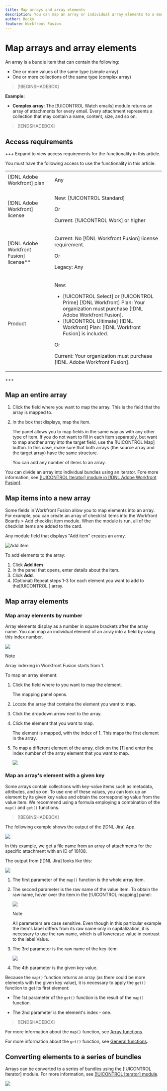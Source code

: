 ```yaml
---
title: Map arrays and array elements
description: You can map an array or individual array elements to a module field in Adobe Workfront Fusion.
author: Becky
feature: Workfront Fusion
---
```

# Map arrays and array elements

An array is a bundle item that can contain the following:

* One or more values of the same type (simple array)
* One or more collections of the same type (complex array)

>[!BEGINSHADEBOX]

**Example:** 

* **Complex array**: The [!UICONTROL Watch emails] module returns an array of attachments for every email. Every attachment represents a collection that may contain a name, content, size, and so on.

>[!ENDSHADEBOX]

## Access requirements

+++ Expand to view access requirements for the functionality in this article.

You must have the following access to use the functionality in this article:

<table style="table-layout:auto">
 <col> 
 <col> 
 <tbody> 
  <tr> 
   <td role="rowheader">[!DNL Adobe Workfront] plan</td> 
   <td> <p>Any</p> </td> 
  </tr> 
  <tr data-mc-conditions=""> 
   <td role="rowheader">[!DNL Adobe Workfront] license</td> 
   <td> <p>New: [!UICONTROL Standard]</p><p>Or</p><p>Current: [!UICONTROL Work] or higher</p> </td> 
  </tr> 
  <tr> 
   <td role="rowheader">[!DNL Adobe Workfront Fusion] license**</td> 
   <td>
   <p>Current: No [!DNL Workfront Fusion] license requirement.</p>
   <p>Or</p>
   <p>Legacy: Any </p>
   </td> 
  </tr> 
  <tr> 
   <td role="rowheader">Product</td> 
   <td>
   <p>New:</p> <ul><li>[!UICONTROL Select] or [!UICONTROL Prime] [!DNL Workfront] Plan: Your organization must purchase [!DNL Adobe Workfront Fusion].</li><li>[!UICONTROL Ultimate] [!DNL Workfront] Plan: [!DNL Workfront Fusion] is included.</li></ul>
   <p>Or</p>
   <p>Current: Your organization must purchase [!DNL Adobe Workfront Fusion].</p>
   </td> 
  </tr>
 </tbody> 
</table>

<!--For more detail about the information in this table, see [Access requirements in Workfront documentation](/help/quicksilver/administration-and-setup/add-users/access-levels-and-object-permissions/access-level-requirements-in-documentation.md).-->

<!--For information on [!DNL Adobe Workfront Fusion] licenses, see [[!DNL Adobe Workfront Fusion] licenses](../../workfront-fusion/get-started/license-automation-vs-integration.md).-->

+++

## Map an entire array

1. Click the field where you want to map the array. This is the field that the array is mapped to.

1. In the box that displays, map the item.

   The panel allows you to map fields in the same way as with any other type of item. If you do not want to fill in each item separately, but want to map another array into the target field, use the [!UICONTROL Map] button. In this case, make sure that both arrays (the source array and the target array) have the same structure.

   You can add any number of items to an array.

You can divide an array into individual bundles using an iterator. Fore more information, see [[!UICONTROL Iterator] module in [!DNL Adobe Workfront Fusion]](../../workfront-fusion/modules/iterator-module.md).

## Map items into a new array

Some fields in Workfront Fusion allow you to map elements into an array. For example, you can create an array of checklist items into the Workfront Boards > Add checklist item module. When the module is run, all of the checklist items are added to the card.

Any module field that displays "Add item" creates an array.

![Add item](assets/add-item.png)

To add elements to the array:

1. Click **Add item**
1. In the panel that opens, enter details about the item.
1. Click **Add**.
1. (Optional) Repeat steps 1-3 for each element you want to add to the[!UICONTROL ] array.                                                           

## Map array elements


### Map array elements by number

Array elements display as a number in square brackets after the array name. You can map an individual element of an array into a field by using this index number.

![](assets/map-array-1st-element.png)

>[!NOTE]
>
>Array indexing in Workfront Fusion starts from 1.

To map an array element:

1. Click the field where to you want to map the element. 

   The mapping panel opens.

1. Locate the array that contains the element you want to map. 
1. Click the dropdown arrow next to the array.
1. Click the element that you want to map.

   The element is mapped, with the index of 1. This maps the first element in the array.

1. To map a different element of the array, click on the [1] and enter the index number of the array element that you want to map.

   ![](assets/access-another-element.png)

### Map an array's element with a given key

Some arrays contain collections with key-value items such as metadata, attributes, and so on. To use one of these values, you can look up an element by its given key value and obtain the corresponding value from the value item. We recommend using a formula employing a combination of the `map()` and `get()` functions.



>[!BEGINSHADEBOX]

The following example shows the output of the [!DNL Jira] App.

![](assets/output-of-jira-app-350x100.png)

In this example, we get a file name from an array of attachments for the specific attachment with an ID of 10108.

The output from [!DNL Jira] looks like this:

![](assets/output-from-jira-350x261.png)

1. The first parameter of the `map()` function is the whole array item.
1. The second parameter is the raw name of the value item. To obtain the raw name, hover over the item in the [!UICONTROL mapping] panel:

   ![](assets/obtain-raw-name-350x124.png)

   >[!NOTE]
   >
   >All parameters are case sensitive. Even though in this particular example the item's label differs from its raw name only in capitalization, it is necessary to use the raw name, which is all lowercase value in contrast to the label Value.

1. The 3rd parameter is the raw name of the key item:

   ![](assets/3rd-parameter-350x166.png)

1. The 4th parameter is the given key value.

Because the `map()` function returns an array (as there could be more elements with the given key value), it is necessary to apply the `get()` function to get its first element:

* The 1st parameter of the `get()` function is the result of the `map()` function.

* The 2nd parameter is the element's index - one.

>[!ENDSHADEBOX]

For more information about the `map()` function, see [Array functions](../../workfront-fusion/functions/array-functions.md).

For more information about the `get()` function, see [General functions](../../workfront-fusion/functions/general-functions.md).

## Converting elements to a series of bundles

Arrays can be converted to a series of bundles using the [!UICONTROL Iterator] module. For more information, see [[!UICONTROL Iterator] module](../../workfront-fusion/modules/iterator-module.md).

![](assets/series-of-bundles-350x169.png)

